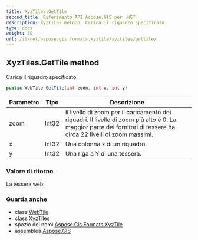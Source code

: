 ```yaml
---
title: XyzTiles.GetTile
second_title: Riferimento API Aspose.GIS per .NET
description: XyzTiles metodo. Carica il riquadro specificato.
type: docs
weight: 30
url: /it/net/aspose.gis.formats.xyztile/xyztiles/gettile/
---
```

## XyzTiles.GetTile method

Carica il riquadro specificato.

```csharp
public WebTile GetTile(int zoom, int x, int y)
```

| Parametro | Tipo | Descrizione |
| --- | --- | --- |
| zoom | Int32 | Il livello di zoom per il caricamento dei riquadri. Il livello di zoom più alto è 0. La maggior parte dei fornitori di tessere ha circa 22 livelli di zoom massimi. |
| x | Int32 | Una colonna x di un riquadro. |
| y | Int32 | Una riga a Y di una tessera. |

### Valore di ritorno

La tessera web.

### Guarda anche

* class [WebTile](../../../aspose.gis.raster.web/webtile/)
* class [XyzTiles](../)
* spazio dei nomi [Aspose.Gis.Formats.XyzTile](../../xyztiles/)
* assemblea [Aspose.GIS](../../../)



